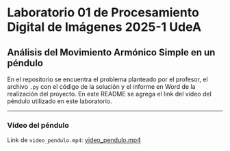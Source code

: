 # Laboratorio 01 de Procesamiento Digital de Imágenes 2025-1 UdeA

## Análisis del Movimiento Armónico Simple en un péndulo

En el repositorio se encuentra el problema planteado por el profesor, el archivo `.py` con el código de la solución y el informe en Word de la realización del proyecto. En este README se agrega el link del vídeo del péndulo utilizado en este laboratorio.

---

### Vídeo del péndulo

Link de `video_pendulo.mp4`: [video_pendulo.mp4](https://youtu.be/jA0VTI8Go14)
